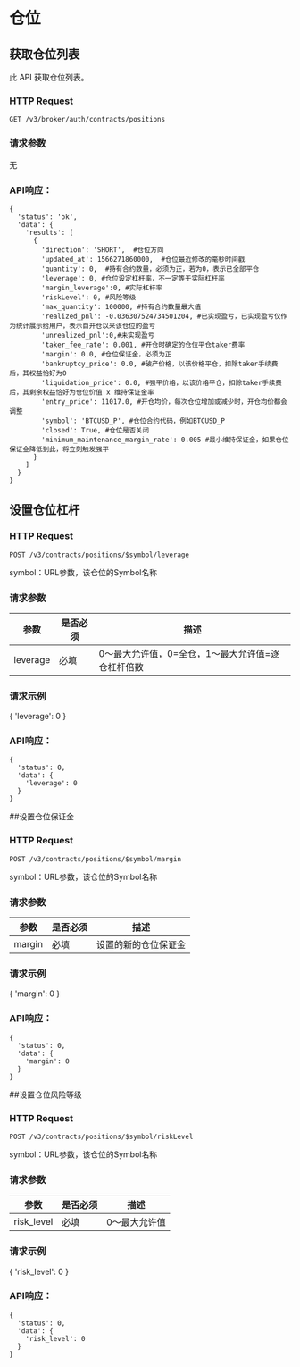 # 仓位

## 获取仓位列表

此 API 获取仓位列表。

### HTTP Request

`GET /v3/broker/auth/contracts/positions`

### 请求参数
无

### API响应：
```
{
  'status': 'ok',
  'data': {
    'results': [
      {
        'direction': 'SHORT',  #仓位方向
        'updated_at': 1566271860000,  #仓位最近修改的毫秒时间戳
        'quantity': 0,  #持有合约数量，必须为正，若为0，表示已全部平仓
        'leverage': 0, #仓位设定杠杆率，不一定等于实际杠杆率
        'margin_leverage':0, #实际杠杆率
        'riskLevel': 0, #风险等级
        'max_quantity': 100000, #持有合约数量最大值
        'realized_pnl': -0.036307524734501204, #已实现盈亏，已实现盈亏仅作为统计展示给用户，表示自开仓以来该仓位的盈亏
        'unrealized_pnl':0,#未实现盈亏
        'taker_fee_rate': 0.001, #开仓时确定的仓位平仓taker费率
        'margin': 0.0, #仓位保证金，必须为正 
        'bankruptcy_price': 0.0, #破产价格，以该价格平仓，扣除taker手续费后，其权益恰好为0
        'liquidation_price': 0.0, #强平价格，以该价格平仓，扣除taker手续费后，其剩余权益恰好为仓位价值 x 维持保证金率
        'entry_price': 11017.0, #开仓均价，每次仓位增加或减少时，开仓均价都会调整
        'symbol': 'BTCUSD_P', #仓位合约代码，例如BTCUSD_P
        'closed': True, #仓位是否关闭
        'minimum_maintenance_margin_rate': 0.005 #最小维持保证金，如果仓位保证金降低到此，将立刻触发强平
      }
    ]
  }
}
```
## 设置仓位杠杆
### HTTP Request

`POST /v3/contracts/positions/$symbol/leverage`

symbol：URL参数，该仓位的Symbol名称
### 请求参数
参数 | 是否必须 | 描述
--------- | ------- | -----------
leverage| 必填| 0～最大允许值，0=全仓，1～最大允许值=逐仓杠杆倍数

### 请求示例
{
  'leverage': 0
}
### API响应：
```
{
  'status': 0,
  'data': {
    'leverage': 0
  }
}
```

##设置仓位保证金

### HTTP Request

`POST /v3/contracts/positions/$symbol/margin`

symbol：URL参数，该仓位的Symbol名称
### 请求参数
参数 | 是否必须 | 描述
--------- | ------- | -----------
margin| 必填| 设置的新的仓位保证金
### 请求示例
{
  'margin': 0
}
### API响应：
```
{
  'status': 0,
  'data': {
    'margin': 0
  }
}
```

##设置仓位风险等级

### HTTP Request

`POST /v3/contracts/positions/$symbol/riskLevel`

symbol：URL参数，该仓位的Symbol名称

### 请求参数
参数 | 是否必须 | 描述|
--------- | ------- | -----------
risk_level|必填|0～最大允许值
### 请求示例
{
  'risk_level': 0
}
### API响应：
```
{
  'status': 0,
  'data': {
    'risk_level': 0
  }
}
```